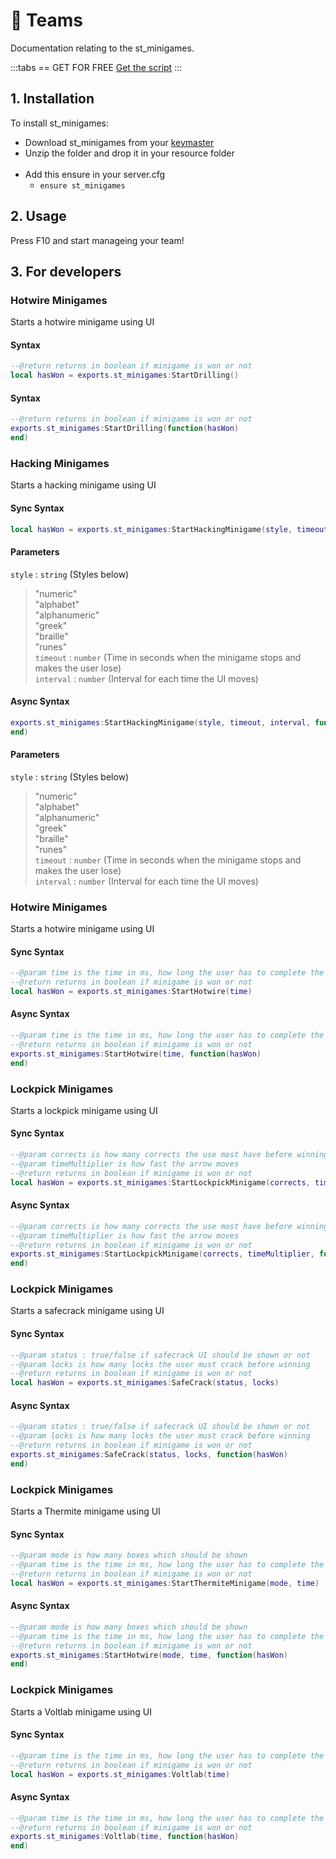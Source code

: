 # 🤝 Teams
Documentation relating to the st_minigames.

:::tabs
== GET FOR FREE
[Get the script](https://shop.stausi.com/package/6526480)
:::

## 1. Installation
To install st_minigames:

- Download st_minigames from your [keymaster](https://keymaster.fivem.net/asset-grants?search=minigames)
- Unzip the folder and drop it in your resource folder <br><br>
- Add this ensure in your server.cfg
  - `ensure st_minigames`

## 2. Usage
Press F10 and start manageing your team!

## 3. For developers

### Hotwire Minigames
Starts a hotwire minigame using UI

#### Syntax
```lua
--@return returns in boolean if minigame is won or not
local hasWon = exports.st_minigames:StartDrilling()
``` 

#### Syntax

```lua
--@return returns in boolean if minigame is won or not
exports.st_minigames:StartDrilling(function(hasWon)
end)
```

### Hacking Minigames
Starts a hacking minigame using UI

#### Sync Syntax
```lua
local hasWon = exports.st_minigames:StartHackingMinigame(style, timeout, interval)
```

#### Parameters

`style` : `string` (Styles below)  
> "numeric"  
> "alphabet"  
> "alphanumeric"  
> "greek"  
> "braille"  
> "runes"  
`timeout` : `number` (Time in seconds when the minigame stops and makes the user lose)  
`interval` : `number` (Interval for each time the UI moves)  

#### Async Syntax

```lua
exports.st_minigames:StartHackingMinigame(style, timeout, interval, function(hasWon)
end)
```

#### Parameters
`style` : `string` (Styles below)  
> "numeric"  
> "alphabet"  
> "alphanumeric"  
> "greek"  
> "braille"  
> "runes"  
`timeout` : `number` (Time in seconds when the minigame stops and makes the user lose)  
`interval` : `number` (Interval for each time the UI moves)  

### Hotwire Minigames
Starts a hotwire minigame using UI

#### Sync Syntax
```lua
--@param time is the time in ms, how long the user has to complete the minigame
--@return returns in boolean if minigame is won or not
local hasWon = exports.st_minigames:StartHotwire(time)
``` 

#### Async Syntax

```lua
--@param time is the time in ms, how long the user has to complete the minigame
--@return returns in boolean if minigame is won or not
exports.st_minigames:StartHotwire(time, function(hasWon)
end)
```

### Lockpick Minigames
Starts a lockpick minigame using UI

#### Sync Syntax
```lua
--@param corrects is how many corrects the use most have before winning the minigame
--@param timeMultiplier is how fast the arrow moves
--@return returns in boolean if minigame is won or not
local hasWon = exports.st_minigames:StartLockpickMinigame(corrects, timeMultiplier)
``` 

#### Async Syntax

```lua
--@param corrects is how many corrects the use most have before winning the minigame
--@param timeMultiplier is how fast the arrow moves
--@return returns in boolean if minigame is won or not
exports.st_minigames:StartLockpickMinigame(corrects, timeMultiplier, function(hasWon)
end)
```

### Lockpick Minigames
Starts a safecrack minigame using UI

#### Sync Syntax
```lua
--@param status : true/false if safecrack UI should be shown or not
--@param locks is how many locks the user must crack before winning
--@return returns in boolean if minigame is won or not
local hasWon = exports.st_minigames:SafeCrack(status, locks)
``` 

#### Async Syntax

```lua
--@param status : true/false if safecrack UI should be shown or not
--@param locks is how many locks the user must crack before winning
--@return returns in boolean if minigame is won or not
exports.st_minigames:SafeCrack(status, locks, function(hasWon)
end)
```

### Lockpick Minigames
Starts a Thermite minigame using UI

#### Sync Syntax
```lua
--@param mode is how many boxes which should be shown
--@param time is the time in ms, how long the user has to complete the minigame
--@return returns in boolean if minigame is won or not
local hasWon = exports.st_minigames:StartThermiteMinigame(mode, time)
``` 

#### Async Syntax

```lua
--@param mode is how many boxes which should be shown
--@param time is the time in ms, how long the user has to complete the minigame
--@return returns in boolean if minigame is won or not
exports.st_minigames:StartHotwire(mode, time, function(hasWon)
end)
```

### Lockpick Minigames
Starts a Voltlab minigame using UI

#### Sync Syntax
```lua
--@param time is the time in ms, how long the user has to complete the minigame
--@return returns in boolean if minigame is won or not
local hasWon = exports.st_minigames:Voltlab(time)
``` 

#### Async Syntax

```lua
--@param time is the time in ms, how long the user has to complete the minigame
--@return returns in boolean if minigame is won or not
exports.st_minigames:Voltlab(time, function(hasWon)
end)
```